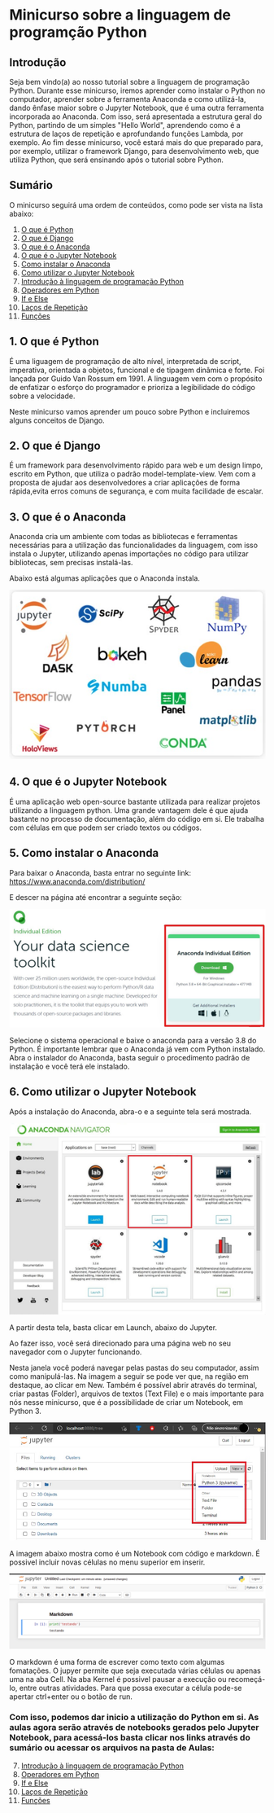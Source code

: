 # Minicurso sobre a linguagem de programção Python

## Introdução
Seja bem vindo(a) ao nosso tutorial sobre a linguagem de programação Python. Durante esse minicurso, iremos aprender como instalar o Python no computador, aprender sobre  a ferramenta Anaconda e como utilizá-la, dando ênfase maior sobre o Jupyter Notebook, que é uma outra ferramenta incorporada ao Anaconda.
Com isso, será apresentada a estrutura geral do Python, partindo de um simples "Hello World", aprendendo como é a estrutura de laços de repetição e aprofundando funções Lambda, por exemplo. Ao fim desse minicurso, você estará mais do que preparado para, por exemplo, utilizar o framework Django, para desenvolvimento web, que utiliza Python, que será ensinando após o tutorial sobre Python.

## Sumário

O minicurso seguirá uma ordem de conteúdos, como pode ser vista na lista abaixo:

1. [O que é Python](https://github.com/nunescarol/es3/tree/main/1.%20python#1-o-que-%C3%A9-python)
2. [O que é Django](https://github.com/nunescarol/es3/tree/main/1.%20python#2-o-que-%C3%A9-django)
3. [O que é o Anaconda](https://github.com/nunescarol/es3/tree/main/1.%20python#3-o-que-%C3%A9-o-anaconda)
4. [O que é o Jupyter Notebook](https://github.com/nunescarol/es3/tree/main/1.%20python#4-o-que-%C3%A9-o-jupyter-notebook)
5. [Como instalar o Anaconda](https://github.com/nunescarol/es3/tree/main/1.%20python#5-como-instalar-o-anaconda)
6. [Como utilizar o Jupyter Notebook](https://github.com/nunescarol/es3/tree/main/1.%20python#6-como-utilizar-o-jupyter-notebook)
7. [Introdução à linguagem de programação Python](https://github.com/nunescarol/es3/blob/main/1.%20python/Aulas/Aula_01.ipynb)
8. [Operadores em Python](https://github.com/nunescarol/es3/blob/main/1.%20python/Aulas/Aula_02-Operadores.ipynb)
9. [If e Else](https://github.com/nunescarol/es3/blob/main/1.%20python/Aulas/Aula_03-If_e_Else.ipynb)
10. [Laços de Repetição](https://github.com/nunescarol/es3/blob/main/1.%20python/Aulas/Aula_04-La%C3%A7os_de_Repeticao.ipynb)
11. [Funções](https://github.com/nunescarol/es3/blob/main/1.%20python/Aulas/Aula_05-Funcoes.ipynb)


## 1. O que é Python
É uma liguagem de programação de alto nível, interpretada de script, imperativa, orientada a objetos, funcional e de tipagem dinâmica e forte. Foi lançada por Guido Van Rossum em 1991. A linguagem vem com o propósito de enfatizar o esforço do programador e prioriza a legibilidade do código sobre a velocidade.

Neste minicurso vamos aprender um pouco sobre Python e incluiremos alguns conceitos de Django.

## 2. O que é Django
É um framework para desenvolvimento rápido para web e um design limpo, escrito em Python, que utiliza o padrão model-template-view. Vem com a proposta de ajudar aos desenvolvedores a criar aplicações de forma rápida,evita erros comuns de segurança, e com muita facilidade de escalar.

## 3. O que é o Anaconda
Anaconda cria um ambiente com todas as bibliotecas e ferramentas necessárias para a utilização das funcionalidades da linguagem, com isso instala o Jupyter, utilizando apenas importações no código para utilizar bibliotecas, sem precisas instalá-las.

Abaixo está algumas aplicações que o Anaconda instala.

![Ferramentas inclusas no Anaconda](../imagens/ferramentas_anaconda.jpg)

## 4. O que é o Jupyter Notebook
É uma aplicação web open-source bastante utilizada para realizar projetos utilizando a linguagem python. Uma grande vantagem dele é que ajuda bastante no processo de documentação, além do código em si. Ele trabalha com células em que podem ser criado textos ou códigos.

## 5. Como instalar o Anaconda
Para baixar o Anaconda, basta entrar no seguinte link: https://www.anaconda.com/distribution/

E descer na página até encontrar a seguinte seção:

![Seção de Download Anaconda](../imagens/baixar_anaconda.jpg)

Selecione o sistema operacional e baixe o anaconda para a versão 3.8 do Python. É importante lembrar que o Anaconda já vem com Python instalado. Abra o instalador do Anaconda, basta seguir o procedimento padrão de instalação e você terá ele instalado.

## 6. Como utilizar o Jupyter Notebook
Após a instalação do Anaconda, abra-o e a seguinte tela será mostrada.

![Ferramentas inclusas no anaconda](../imagens/tela_inicial_anaconda.jpg)


A partir desta tela, basta clicar em Launch, abaixo do Jupyter.

Ao fazer isso, você será direcionado para uma página web no seu navegador com o Jupyter funcionando.

Nesta janela você poderá navegar pelas pastas do seu computador, assim como manipulá-las. Na imagem a seguir se pode ver que, na região em destaque, ao clicar em New. Também é possível abrir através do terminal, criar pastas (Folder), arquivos de textos (Text File) e o mais importante para nós nesse minicurso, que é a possibilidade de criar um Notebook, em Python 3.

![Ferramentas inclusas no anaconda](../imagens/tela_inicial_jupyter.jpg)

A imagem abaixo mostra como é um Notebook com código e markdown. É possivel incluir novas células no menu superior em inserir.

![Jupyter Notebook](../imagens/jupyter_new.png)

O markdown é uma forma de escrever como texto com algumas fomatações. O jupyer permite que seja executada várias células ou apenas uma na aba Cell. Na aba Kernel é possivel pausar a execução ou recomeçá-lo, entre outras atividades. 
Para que possa executar a célula pode-se apertar ctrl+enter ou o botão de run.

### Com isso, podemos dar inicio a utilização do Python em si. As aulas agora serão através de notebooks gerados pelo Jupyter Notebook, para acessá-los basta clicar nos links através do sumário ou acessar os arquivos na pasta de Aulas:
7. [Introdução à linguagem de programação Python](https://github.com/nunescarol/es3/blob/main/1.%20python/Aulas/Aula_01.ipynb)
8. [Operadores em Python](https://github.com/nunescarol/es3/blob/main/1.%20python/Aulas/Aula_02-Operadores.ipynb)
9. [If e Else](https://github.com/nunescarol/es3/blob/main/1.%20python/Aulas/Aula_03-If_e_Else.ipynb)
10. [Laços de Repetição](https://github.com/nunescarol/es3/blob/main/1.%20python/Aulas/Aula_04-La%C3%A7os_de_Repeticao.ipynb)
11. [Funções](https://github.com/nunescarol/es3/blob/main/1.%20python/Aulas/Aula_05-Funcoes.ipynb)
